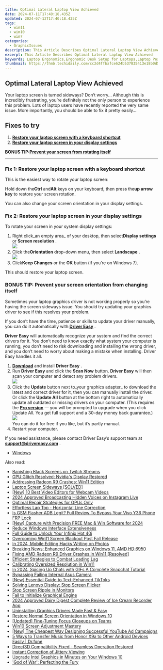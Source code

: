 ```yaml
---
title: Optimal Lateral Laptop View Achieved
date: 2024-07-11T17:40:18.435Z
updated: 2024-07-12T17:40:18.435Z
tags:
  - win11
  - win10
  - win7
categories:
  - GraphicIssues
description: This Article Describes Optimal Lateral Laptop View Achieved
excerpt: This Article Describes Optimal Lateral Laptop View Achieved
keywords: Laptop Ergonomics,Ergonomic Desk Setup for Laptops,Laptop Positioning,Best Laptop Angles for Eye Health,Lateral Display Laptop Setup,Ergonomic Workspace for Home Office,Laptop Use Posture Tips
thumbnail: https://thmb.techidaily.com/cc2d4ffbafce624b537835413e18b0d5bee03ddebe9cf76be61f42eab18cd22c.jpg
---
```


## Optimal Lateral Laptop View Achieved

 Your laptop screen is turned sideways? Don’t worry… Although this is incredibly frustrating, you’re definitely not the only person to experience this problem. Lots of laptop users have recently reported the very same issue. More importantly, you should be able to fix it pretty easily…

## Fixes to try

1. [**Restore your laptop screen with a keyboard shortcut**](#a)
2. [**Restore your laptop screen in your display settings**](#b)

 **BONUS TIP:[Prevent your screen from rotating itself](#c)**

---

### Fix 1: Restore your laptop screen with a keyboard shortcut

This is the easiest way to rotate your laptop screen:

 Hold down the**Ctrl** and**Alt** keys on your keyboard, then press the**up arrow key**  to restore your screen rotation.

You can also change your screen orientation in your display settings.

### Fix 2: Restore your laptop screen in your display settings

To rotate your screen in your system display settings:

1. Right click_an empty area_ of your desktop, then select**Display settings** or **Screen resolution** .  
![](https://images.drivereasy.com/wp-content/uploads/2018/10/img_5bd043209191b.jpg)
2. Click the**Orientation** drop-down menu, then select **Landscape**  .  
![](https://images.drivereasy.com/wp-content/uploads/2018/10/img_5bd044764e5ec.jpg)
3. Click**Keep Changes** or the **OK** button (if you’re on Windows 7).

This should restore your laptop screen.

### BONUS TIP: Prevent your screen orientation from changing itself

 Sometimes your laptop graphics driver is not working properly so you’re having the screen sideways issue. You should try updating your graphics driver to see if this resolves your problem.

 If you don’t have the time, patience or skills to update your driver manually, you can do it automatically with **[Driver Easy](https://tools.techidaily.com/drivereasy/download/)** .

**Driver Easy**  will automatically recognize your system and find the correct drivers for it. You don’t need to know exactly what system your computer is running, you don’t need to risk downloading and installing the wrong driver, and you don’t need to worry about making a mistake when installing. Driver Easy handles it all.

1. [**Download**](https://tools.techidaily.com/drivereasy/download/) and install **Driver Easy** .
2. Run **Driver Easy** and click the **Scan Now** button. **Driver Easy**  will then scan your computer and detect any problem drivers.  
![](https://images.drivereasy.com/wp-content/uploads/2018/10/img_5bd0366bd75a4.jpg)
3. Click the **Update**  button next to_your graphics adapter_ to download the latest and correct driver for it, then you can manually install the driver. Or click the **Update All**  button at the bottom right to automatically update all outdated or missing drivers on your computer. (This requires the **[Pro version](https://tools.techidaily.com/drivereasy/download/)**  — you will be prompted to upgrade when you click Update All. You get full support and a 30-day money back guarantee.)  
![](https://images.drivereasy.com/wp-content/uploads/2018/10/img_5bd03674f2903.jpg)  
 You can do it for free if you like, but it’s partly manual.
4. Restart your computer.

 If you need assistance, please contact Driver Easy’s support team at **[support@drivereasy.com](mailto:support@drivereasy.com)**  .

* [Windows](https://tools.techidaily.com/drivereasy/download/)

<ins class="adsbygoogle"
     style="display:block"
     data-ad-format="autorelaxed"
     data-ad-client="ca-pub-7571918770474297"
     data-ad-slot="1223367746"></ins>



<ins class="adsbygoogle"
     style="display:block"
     data-ad-client="ca-pub-7571918770474297"
     data-ad-slot="8358498916"
     data-ad-format="auto"
     data-full-width-responsive="true"></ins>



<span class="atpl-alsoreadstyle">Also read:</span>
<div><ul>
<li><a href="https://graphic-issues.techidaily.com/banishing-black-screens-on-twitch-streams/"><u>Banishing Black Screens on Twitch Streams</u></a></li>
<li><a href="https://graphic-issues.techidaily.com/gpu-glitch-resolved-nvidias-display-restored/"><u>GPU Glitch Resolved: Nvidia's Display Restored</u></a></li>
<li><a href="https://graphic-issues.techidaily.com/addressing-radeon-r9-crashes-win11-edition/"><u>Addressing Radeon R9 Crashes: Win11 Edition</u></a></li>
<li><a href="https://graphic-issues.techidaily.com/laptop-screen-sideways-solved/"><u>Laptop Screen Sideways [SOLVED]</u></a></li>
<li><a href="https://desktop-recording.techidaily.com/new-10-best-video-editors-for-webcam-videos/"><u>[New] 10 Best Video Editors for Webcam Videos</u></a></li>
<li><a href="https://extra-tips.techidaily.com/2024-approved-broadcasting-hidden-voices-on-instagram-live/"><u>2024 Approved  Broadcasting Hidden Voices on Instagram Live</u></a></li>
<li><a href="https://graphic-issues.techidaily.com/optimal-repair-strategies-for-gpus-only/"><u>Optimal Repair Strategies for GPUs Only</u></a></li>
<li><a href="https://graphic-issues.techidaily.com/effortless-lap-top-horizontal-line-correction/"><u>Effortless Lap Top - Horizontal Line Correction</u></a></li>
<li><a href="https://bypass-frp.techidaily.com/is-gsm-flasher-adb-legit-full-review-to-bypass-your-vivo-y36-phone-frp-lock-by-drfone-android/"><u>Is GSM Flasher ADB Legit? Full Review To Bypass Your Vivo Y36 Phone FRP Lock</u></a></li>
<li><a href="https://digital-screen-recording.techidaily.com/new-capture-with-precision-free-mac-and-win-software-for-2024/"><u>[New] Capture with Precision  FREE Mac & Win Software for 2024</u></a></li>
<li><a href="https://graphic-issues.techidaily.com/reduce-windows-interface-extensiveness/"><u>Reduce Windows Interface Extensiveness</u></a></li>
<li><a href="https://unlock-android.techidaily.com/full-guide-to-unlock-your-infinix-hot-40i-by-drfone-android/"><u>Full Guide to Unlock Your Infinix Hot 40i</u></a></li>
<li><a href="https://graphic-issues.techidaily.com/overcoming-win11-screen-blackout-post-fall-release/"><u>Overcoming Win11 Screen Blackout Post Fall Release</u></a></li>
<li><a href="https://extra-support.techidaily.com/in-2024-mobile-editing-hacks-writing-on-photos/"><u>In 2024, Mobile Editing Hacks  Writing on Photos</u></a></li>
<li><a href="https://graphic-issues.techidaily.com/breaking-news-enhanced-graphics-on-windows-11-amd-hd-6950/"><u>Breaking News: Enhanced Graphics on Windows 11, AMD HD 6950</u></a></li>
<li><a href="https://graphic-issues.techidaily.com/fixing-amd-radeon-r9-driver-crashes-in-win11-resolved/"><u>Fixing AMD Radeon R9 Driver Crashes in Win11 [Resolved]</u></a></li>
<li><a href="https://graphic-issues.techidaily.com/efficient-strategies-to-combat-loading-lag/"><u>Efficient Strategies to Combat Loading Lag</u></a></li>
<li><a href="https://graphic-issues.techidaily.com/calibrating-oversized-resolution-in-win11/"><u>Calibrating Oversized Resolution in Win11</u></a></li>
<li><a href="https://snapchat-videos.techidaily.com/in-2024-spicing-up-chats-with-gifs-a-complete-snapchat-tutorial/"><u>In 2024, Spicing Up Chats with GIFs  A Complete Snapchat Tutorial</u></a></li>
<li><a href="https://graphic-issues.techidaily.com/bypassing-failing-internal-asus-camera/"><u>Bypassing Failing Internal Asus Camera</u></a></li>
<li><a href="https://tiktok-clips.techidaily.com/new-essential-guide-to-text-enhanced-tiktoks/"><u>[New] Essential Guide to Text-Enhanced TikToks</u></a></li>
<li><a href="https://graphic-issues.techidaily.com/solving-lenovo-display-stop-screen-flicker/"><u>Solving Lenovo Display: Stop Screen Flicker</u></a></li>
<li><a href="https://graphic-issues.techidaily.com/stop-screen-ripple-in-monitors/"><u>Stop Screen Ripple in Monitors</u></a></li>
<li><a href="https://graphic-issues.techidaily.com/fail-to-initialize-graphical-engine/"><u>Fail to Initialize Graphical Engine</u></a></li>
<li><a href="https://desktop-recording.techidaily.com/2024-approved-dairy-digest-complete-review-of-ice-cream-recorder-app/"><u>2024 Approved  Dairy Digest  Complete Review of Ice Cream Recorder App</u></a></li>
<li><a href="https://graphic-issues.techidaily.com/uninstalling-graphics-drivers-made-fast-and-easy/"><u>Uninstalling Graphics Drivers Made Fast & Easy</u></a></li>
<li><a href="https://graphic-issues.techidaily.com/restore-normal-screen-orientation-in-windows-10/"><u>Restore Normal Screen Orientation in Windows 10</u></a></li>
<li><a href="https://some-knowledge.techidaily.com/updated-fine-tuning-focus-closeups-on-teams/"><u>[Updated] Fine-Tuning Focus  Closeups on Teams</u></a></li>
<li><a href="https://graphic-issues.techidaily.com/win10-screen-adjustment-mastery/"><u>Win10 Screen Adjustment Mastery</u></a></li>
<li><a href="https://facebook-video-footage.techidaily.com/new-the-cheapest-way-designing-successful-youtube-ad-campaigns/"><u>[New] The Cheapest Way  Designing Successful YouTube Ad Campaigns</u></a></li>
<li><a href="https://blog-min.techidaily.com/5-ways-to-transfer-music-from-honor-x9a-to-other-android-devices-easily-drfone-by-drfone-transfer-from-android-transfer-from-android/"><u>5 Ways to Transfer Music from Honor X9a to Other Android Devices Easily | Dr.fone</u></a></li>
<li><a href="https://graphic-issues.techidaily.com/direct3d-compatibility-fixed-seamless-operation-restored/"><u>Direct3D Compatibility Fixed - Seamless Operation Restored</u></a></li>
<li><a href="https://graphic-issues.techidaily.com/instant-correction-of-jittery-viewing/"><u>Instant Correction of Jittery Viewing</u></a></li>
<li><a href="https://graphic-issues.techidaily.com/upgrade-intel-graphics-in-minutes-on-your-windows-10/"><u>Upgrade Intel Graphics in Minutes on Your WIndows 10</u></a></li>
<li><a href="https://graphic-issues.techidaily.com/god-of-war-perfecting-the-fury/"><u>'God of War': Perfecting the Fury</u></a></li>
</ul></div>
